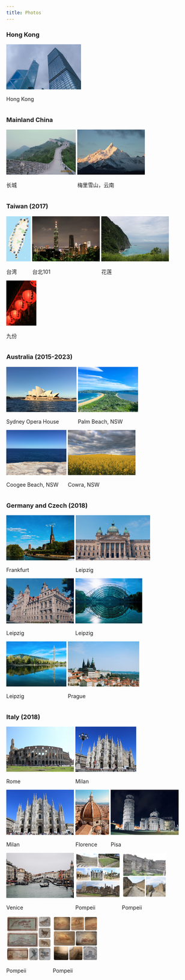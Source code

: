 ```yaml
---
title: Photos
---
```



### Hong Kong
<div id="banner">
	<div class="inline-block" style="display:inline-block;"><a href="assets/photos/HongKong.jpeg"><img src="assets/photos/HongKong.jpeg"    style="height: 120px;"></a><div><p>Hong Kong</p></div></div>
</div>

### Mainland China
<div id="banner">
	<div class="inline-block" style="display:inline-block;"><a href="The_great_wall"><img       src="assets/photos/The_great_wall.jpg"                  style="height: 120px;"></a><div><p>长城</p></div></div>
	<div class="inline-block" style="display:inline-block;"><a href="Meili_snow_mountains"><img src="assets/photos/Yunnan/Meili_snow_mountains.jpg"     style="height: 120px;"></a><div><p>梅里雪山，云南</p></div></div>
</div>

### Taiwan (2017)
<div id="banner">
	<div class="inline-block" style="display:inline-block;"><a href="Taiwan_1"><img     src="assets/photos/Taiwan_1.jpg"    style="height: 120px;"></a><div><p>台湾</p></div></div>
	<div class="inline-block" style="display:inline-block;"><a href="Taipei"><img       src="assets/photos/Taipei.jpg"      style="height: 120px;"></a><div><p>台北101</p></div></div>
	<div class="inline-block" style="display:inline-block;"><a href="Taiwan_2"><img     src="assets/photos/Taiwan_2.jpg"    style="height: 120px;"></a><div><p>花莲</p></div></div>
	<div class="inline-block" style="display:inline-block;"><a href="Taiwan_3"><img     src="assets/photos/Taiwan_3.jpg"    style="height: 120px;"></a><div><p>九份</p></div></div>
</div>

### Australia (2015-2023)
<div id="banner">
	<div class="inline-block" style="display:inline-block;"><a href="Opera_House"><img  src="assets/photos/Australia/Opera_House.jpg"   style="height: 120px;"></a><div><p>Sydney Opera House</p></div></div>
	<div class="inline-block" style="display:inline-block;"><a href="Palm_Beach"><img   src="assets/photos/Australia/Palm_Beach.jpg"    style="height: 120px;"></a><div><p>Palm Beach, NSW</p></div></div>
	<div class="inline-block" style="display:inline-block;"><a href="Coogee_Beach"><img src="assets/photos/Australia/Coogee_Beach.jpg"  style="height: 120px;"></a><div><p>Coogee Beach, NSW</p></div></div>
	<div class="inline-block" style="display:inline-block;"><a href="Cowra"><img        src="assets/photos/Australia/Cowra.jpg"         style="height: 120px;"></a><div><p>Cowra, NSW</p></div></div>
</div>

### Germany and Czech (2018)
<div id="banner">
	<div class="inline-block" style="display:inline-block;"><a href="Frankfurt"><img    src="assets/photos/Germany_Czech_2018/Frankfurt.jpg"    style="height: 120px;"></a><div><p>Frankfurt</p></div></div>
	<div class="inline-block" style="display:inline-block;"><a href="Leipzig_1"><img    src="assets/photos/Germany_Czech_2018/Leipzig_1.jpg"    style="height: 120px;"></a><div><p>Leipzig</p></div></div>
	<div class="inline-block" style="display:inline-block;"><a href="Leipzig_2"><img    src="assets/photos/Germany_Czech_2018/Leipzig_2.jpg"    style="height: 120px;"></a><div><p>Leipzig</p></div></div>
	<div class="inline-block" style="display:inline-block;"><a href="ISME2018_2"><img   src="assets/photos/Germany_Czech_2018/ISME2018_2.jpg"   style="height: 120px;"></a><div><p>Leipzig</p></div></div>
	<div class="inline-block" style="display:inline-block;"><a href="ISME2018_3"><img   src="assets/photos/Germany_Czech_2018/ISME2018_3.jpg"   style="height: 120px;"></a><div><p>Leipzig</p></div></div>
	<div class="inline-block" style="display:inline-block;"><a href="prague"><img       src="assets/photos/Germany_Czech_2018/Prague.jpg"       style="height: 120px;"></a><div><p>Prague</p></div></div>
</div>

### Italy (2018)
<div id="banner">
	<div class="inline-block" style="display:inline-block;"><a href="Rome"><img         src="assets/photos/Italy_2018/Rome.jpg"         style="height: 120px;"></a><div><p>Rome</p></div></div>
	<div class="inline-block" style="display:inline-block;"><a href="Milan_1"><img      src="assets/photos/Italy_2018/Milan_1.jpg"      style="height: 120px;"></a><div><p>Milan</p></div></div>
	<div class="inline-block" style="display:inline-block;"><a href="Milan_2"><img      src="assets/photos/Italy_2018/Milan_2.jpg"      style="height: 120px;"></a><div><p>Milan</p></div></div>
	<div class="inline-block" style="display:inline-block;"><a href="Florence"><img     src="assets/photos/Italy_2018/Florence.jpg"     style="height: 120px;"></a><div><p>Florence</p></div></div>
	<div class="inline-block" style="display:inline-block;"><a href="Pisa"><img         src="assets/photos/Italy_2018/Pisa.jpg"         style="height: 120px;"></a><div><p>Pisa</p></div></div>
	<div class="inline-block" style="display:inline-block;"><a href="Venice"><img       src="assets/photos/Italy_2018/Venice.jpg"       style="height: 120px;"></a><div><p>Venice</p></div></div>
	<div class="inline-block" style="display:inline-block;"><a href="Pompeii_1"><img    src="assets/photos/Italy_2018/Pompeii_1.jpg"    style="height: 120px;"></a><div><p>Pompeii</p></div></div>
	<div class="inline-block" style="display:inline-block;"><a href="Pompeii_2"><img    src="assets/photos/Italy_2018/Pompeii_2.jpg"    style="height: 120px;"></a><div><p>Pompeii</p></div></div>
	<div class="inline-block" style="display:inline-block;"><a href="Pompeii_3"><img    src="assets/photos/Italy_2018/Pompeii_3.jpg"    style="height: 120px;"></a><div><p>Pompeii</p></div></div>
	<div class="inline-block" style="display:inline-block;"><a href="Pompeii_4"><img    src="assets/photos/Italy_2018/Pompeii_4.jpg"    style="height: 120px;"></a><div><p>Pompeii</p></div></div>
</div>
